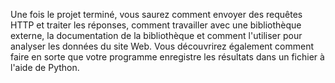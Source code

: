 Une fois le projet terminé, vous saurez comment envoyer des requêtes HTTP et traiter les réponses, comment travailler avec une bibliothèque externe, la documentation de la bibliothèque et comment l'utiliser pour analyser les données du site Web. Vous découvrirez également comment faire en sorte que votre programme enregistre les résultats dans un fichier à l'aide de Python.


